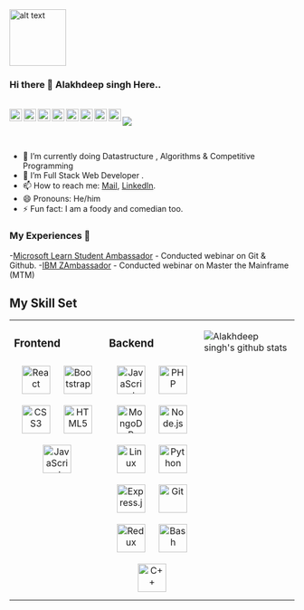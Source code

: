 <img src="https://github.com/rahul799/rahul799/blob/master/Hi.gif" alt="alt text" width="100" height="100" />

### Hi there 👋 Alakhdeep singh Here..

<br/>
<a href="https://alakhdeepsingh773@gmail.com">
  <img align="left" alt="Alakhdeep singh | Twitter" width="22px" src="https://cdn.jsdelivr.net/npm/simple-icons@v3/icons/gmail.svg" />
</a>
<a href="https://www.linkedin.com/in/alakhdeepsingh/">
  <img align="left" alt="Alakhdeep singh's LinkdeIN" width="22px" src="https://cdn.jsdelivr.net/npm/simple-icons@v3/icons/linkedin.svg" />
</a>
<a href="https://twitter.com/AlakhdeepS">
  <img align="left" alt="Alakhdeep singh | Twitter" width="22px" src="https://cdn.jsdelivr.net/npm/simple-icons@v3/icons/twitter.svg" />
</a>
<a href="https://<a href="https://www.facebook.com/alakhdeep.singh/">
  <img align="left" alt="Alakhdeep singh's Facebook" width="22px" src="https://cdn.jsdelivr.net/npm/simple-icons@v3/icons/facebook.svg" />
</a>
<a href="https://leetcode.com/alakhdeepsingh773/">
  <img align="left" alt="Alakhdeep singh's Leetcode" width="22px" src="https://cdn.jsdelivr.net/npm/simple-icons@v3/icons/leetcode.svg" />
</a>
<a href="https://www.hackerrank.com/alakhdeep">
  <img align="left" alt="Alakhdeep singh | Hackerrank" width="22px" src="https://cdn.jsdelivr.net/npm/simple-icons@v3/icons/hackerrank.svg" />
</a>
<a href="https://www.codechef.com/users/alakhdeep2222">
  <img align="left" alt="Alakhdeep singh | Codechef" width="22px" src="https://cdn.jsdelivr.net/npm/simple-icons@v3/icons/codechef.svg" />
</a>
  <a href="https://codeforces.com/profile/alakhdeepsingh773">
  <img align="left" alt="Alakhdeep singh | Codeforces" width="22px" src="https://cdn.jsdelivr.net/npm/simple-icons@v3/icons/codeforces.svg" />
</a>
  
  

![](https://visitor-badge.glitch.me/badge?page_id=Alakhdeepsingh.Alakhdeepsingh)

<br />

- 🔭 I’m currently doing Datastructure , Algorithms & Competitive Programming  
- 🌱 I’m Full Stack Web Developer .
- 📫 How to reach me: [Mail](mailto:alakhdeepsingh773@gmail.com), [LinkedIn](https://www.linkedin.com/in/alakhdeepsingh/).
- 😄 Pronouns: He/him
- ⚡ Fun fact: I am a foody and comedian too.

### My Experiences 🙌
-[Microsoft Learn Student Ambassador](https://studentambassadors.microsoft.com) - Conducted webinar on Git & Github. 
-[IBM ZAmbassador](https://zambassador.com/) - Conducted webinar on Master the Mainframe (MTM)

## My Skill Set  
<table><tr><td valign="top" width="33%">

### Frontend  
<div align="center">  
<img style="margin: 10px" src="https://profilinator.rishav.dev/skills-assets/react-original-wordmark.svg" alt="React" height="50" />  
<img style="margin: 10px" src="https://profilinator.rishav.dev/skills-assets/bootstrap-plain.svg" alt="Bootstrap" height="50" />  
<img style="margin: 10px" src="https://profilinator.rishav.dev/skills-assets/css3-original-wordmark.svg" alt="CSS3" height="50" />  
<img style="margin: 10px" src="https://profilinator.rishav.dev/skills-assets/html5-original-wordmark.svg" alt="HTML5" height="50" />   
<img style="margin: 10px" src="https://profilinator.rishav.dev/skills-assets/javascript-original.svg" alt="JavaScript" height="50" />   
</div></td><td valign="top" width="33%">

### Backend  
<div align="center">  
<img style="margin: 10px" src="https://profilinator.rishav.dev/skills-assets/javascript-original.svg" alt="JavaScript" height="50" />    
<img style="margin: 10px" src="https://profilinator.rishav.dev/skills-assets/php-original.svg" alt="PHP" height="50" />  
<img style="margin: 10px" src="https://profilinator.rishav.dev/skills-assets/mongodb-original-wordmark.svg" alt="MongoDB" height="50" />  
<img style="margin: 10px" src="https://profilinator.rishav.dev/skills-assets/nodejs-original-wordmark.svg" alt="Node.js" height="50" />  
<img style="margin: 10px" src="https://profilinator.rishav.dev/skills-assets/linux-original.svg" alt="Linux" height="50" />  
<img style="margin: 10px" src="https://profilinator.rishav.dev/skills-assets/python-original.svg" alt="Python" height="50" />  
<img style="margin: 10px" src="https://profilinator.rishav.dev/skills-assets/express-original-wordmark.svg" alt="Express.js" height="50" />  
<img style="margin: 10px" src="https://profilinator.rishav.dev/skills-assets/git-scm-icon.svg" alt="Git" height="50" />  
<img style="margin: 10px" src="https://profilinator.rishav.dev/skills-assets/redux-original.svg" alt="Redux" height="50" />  
<img style="margin: 10px" src="https://profilinator.rishav.dev/skills-assets/gnu_bash-icon.svg" alt="Bash" height="50" />  
<img style="margin: 10px" src="https://profilinator.rishav.dev/skills-assets/cplusplus-original.svg" alt="C++" height="50" />  
</div></td><td valign="top" width="33%">

![Alakhdeep singh's github stats](https://github-readme-stats.vercel.app/api?username=Alakhdeepsingh&show_icons=true&hide_border=true)

